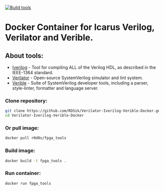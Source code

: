 [![Build tools](https://github.com/RDSik/Verilator-Iverilog-Verible-Docker/actions/workflows/main.yml/badge.svg?branch=master)](https://github.com/RDSik/Verilator-Iverilog-Verible-Docker.git/actions/workflows/main.yml)

# Docker Container for Icarus Verilog, Verilator and Verible.

## About tools:

* [Iverilog](https://github.com/steveicarus/iverilog.git) - Tool for compiling ALL of the Verilog HDL, as described in the IEEE-1364 standard.
* [Verilator](https://github.com/verilator/verilator.git) - Open-source SystemVerilog simulator and lint system.
* [Verible](https://github.com/chipsalliance/verible.git) - Suite of SystemVerilog developer tools, including a parser, style-linter, formatter and language server.

### Clone repository:
```bash
git clone https://github.com/RDSik/Verilator-Iverilog-Verible-Docker.got
cd Verilator-Iverilog-Verible-Docker
```
### Or pull image:
```bash
docker pull r0d0s/fpga_tools
```

### Build image:
```bash
docker build -t fpga_tools .
```

### Run container:
```bash
docker run fpga_tools
```
